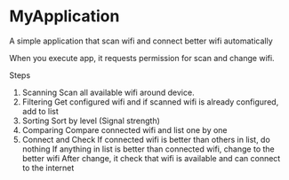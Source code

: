 # MyApplication
A simple application that scan wifi and connect better wifi automatically

When you execute app, it requests permission for scan and change wifi.

Steps
1. Scanning
  Scan all available wifi around device.
2. Filtering
  Get configured wifi and if scanned wifi is already configured, add to list
3. Sorting
  Sort by level (Signal strength)
4. Comparing
  Compare connected wifi and list one by one
5. Connect and Check
  If connected wifi is better than others in list, do nothing
  If anything in list is better than connected wifi, change to the better wifi
  After change, it check that wifi is available and can connect to the internet
